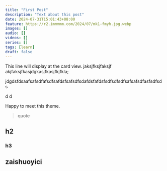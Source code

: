 ```yaml
---
title: "First Post"
description: "Text about this post"
date: 2024-07-31T15:01:43+08:00
feature: https://r2.immmmm.com/2024/07/mk1-fmyh.jpg.webp
images: []
audio: []
videos: []
series: []
tags: [learn]
draft: false
---
```

This line will display at the card view.
jaksjfksjfaksjf akjfaksjfkasjdgkasjfkasjfkjfkla;
<!--more-->jdgdsfdsaafsafsdfafsdfsafdsfsafsdfsdafdsfafdsfsdfsdfsdfsafsafsdfasfsdfsds
d
d
<!--more-->

Happy to meet this theme.

> quote
>
 ## h2

### h3

## zaishuoyici